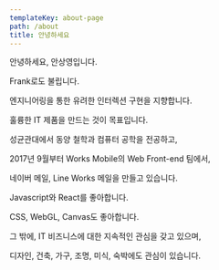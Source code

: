 ```yaml
---
templateKey: about-page
path: /about
title: 안녕하세요
---
```


안녕하세요, 안상영입니다.

Frank로도 불립니다.


엔지니어링을 통한 유려한 인터렉션 구현을 지향합니다.

훌륭한 IT 제품을 만드는 것이 목표입니다.


성균관대에서 동양 철학과 컴퓨터 공학을 전공하고, 

2017년 9월부터 Works Mobile의 Web Front-end 팀에서,
 
네이버 메일, Line Works 메일을 만들고 있습니다.



Javascript와 React를 좋아합니다.

CSS, WebGL, Canvas도 좋아합니다.



그 밖에, IT 비즈니스에 대한 지속적인 관심을 갖고 있으며,

디자인, 건축, 가구, 조명, 미식, 숙박에도 관심이 있습니다.


